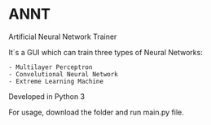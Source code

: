 # ANNT
Artificial Neural Network Trainer 

It´s a GUI which can train three types of Neural Networks:

	- Multilayer Perceptron
	- Convolutional Neural Network
	- Extreme Learning Machine

Developed in Python 3

For usage, download the folder and run main.py file.
